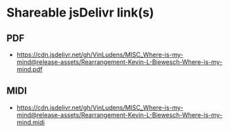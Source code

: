 # Shareable jsDelivr link(s)
## PDF
- https://cdn.jsdelivr.net/gh/VinLudens/MISC_Where-is-my-mind@release-assets/Rearrangement-Kevin-L-Biewesch-Where-is-my-mind.pdf
## MIDI
- https://cdn.jsdelivr.net/gh/VinLudens/MISC_Where-is-my-mind@release-assets/Rearrangement-Kevin-L-Biewesch-Where-is-my-mind.midi
